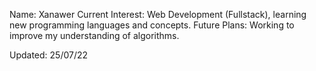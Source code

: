 Name: Xanawer 
Current Interest: Web Development (Fullstack), learning new programming languages and concepts. 
Future Plans: Working to improve my understanding of algorithms.

Updated: 25/07/22

<!---
Xanawer/Xanawer is a ✨ special ✨ repository because its `README.md` (this file) appears on your GitHub profile.
You can click the Preview link to take a look at your changes.
--->

